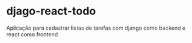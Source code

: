 # djago-react-todo
Aplicação para cadastrar listas de tarefas com django como backend e react como frontend
